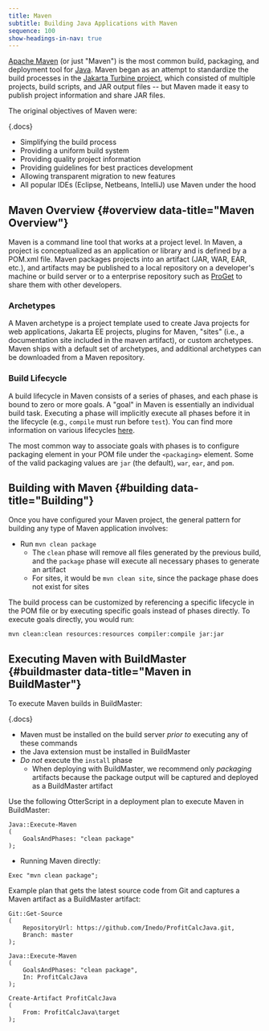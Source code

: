 ```yaml
---
title: Maven
subtitle: Building Java Applications with Maven
sequence: 100
show-headings-in-nav: true
---
```

[Apache Maven](https://maven.apache.org/) (or just "Maven") is the most common build, packaging, and deployment tool for [Java](java). Maven began as an attempt to standardize the build processes in the [Jakarta Turbine project](https://turbine.apache.org/), which consisted of multiple projects, build scripts, and JAR output files -- but Maven made it easy to publish project information and share JAR files.

The original objectives of Maven were:

{.docs}
- Simplifying the build process
- Providing a uniform build system
- Providing quality project information
- Providing guidelines for best practices development
- Allowing transparent migration to new features
- All popular IDEs (Eclipse, Netbeans, IntelliJ) use Maven under the hood

## Maven Overview {#overview data-title="Maven Overview"}

Maven is a command line tool that works at a project level. In Maven, a project is conceptualized as an application or library and is defined by a POM.xml file. Maven packages projects into an artifact (JAR, WAR, EAR, etc.), and artifacts may be published to a local repository on a developer's machine or build server or to a enterprise repository such as [ProGet](/proget) to share them with other developers.

### Archetypes

A Maven archetype is a project template used to create Java projects for web applications, Jakarta EE projects, plugins for Maven, "sites" (i.e., a documentation site included in the maven artifact), or custom archetypes. Maven ships with a default set of archetypes, and additional archetypes can be downloaded from a Maven repository.


### Build Lifecycle

A build lifecycle in Maven consists of a series of phases, and each phase is bound to zero or more goals. A "goal" in Maven is essentially an individual build task. Executing a phase will implicitly execute all phases before it in the lifecycle (e.g., `compile` must run before `test`). You can find more information on various lifecycles [here](https://maven.apache.org/guides/introduction/introduction-to-the-lifecycle.html#Lifecycle_Reference).

The most common way to associate goals with phases is to configure packaging element in your POM file under the `<packaging>` element. Some of the valid packaging values are `jar` (the default), `war`, `ear`, and `pom`.


## Building with Maven {#building data-title="Building"}

Once you have configured your Maven project, the general pattern for building any type of Maven application involves: 
  - Run `mvn clean package`
    - The `clean` phase will remove all files generated by the previous build, and the `package` phase will execute all necessary phases to generate an artifact
    - For sites, it would be `mvn clean site`, since the package phase does not exist for sites

The build process can be customized by referencing a specific lifecycle in the POM file or by executing specific goals instead of phases directly.  To execute goals directly, you would run:
```
mvn clean:clean resources:resources compiler:compile jar:jar
```


## Executing Maven with BuildMaster {#buildmaster data-title="Maven in BuildMaster"}

To execute Maven builds in BuildMaster:

{.docs}
- Maven must be installed on the build server *prior to* executing any of these commands
- the Java extension must be installed in BuildMaster
- *Do not* execute the `install` phase
    - When deploying with BuildMaster, we recommend only *packaging* artifacts because the package output will be captured and deployed as a BuildMaster artifact

Use the following OtterScript in a deployment plan to execute Maven in BuildMaster:
```
Java::Execute-Maven
(
    GoalsAndPhases: "clean package"
);
```
- Running Maven directly:
```
Exec "mvn clean package";
```

Example plan that gets the latest source code from Git and captures a Maven artifact as a BuildMaster artifact:
```
Git::Get-Source
(
    RepositoryUrl: https://github.com/Inedo/ProfitCalcJava.git,
    Branch: master
);

Java::Execute-Maven
(
    GoalsAndPhases: "clean package",
    In: ProfitCalcJava
);

Create-Artifact ProfitCalcJava
(
    From: ProfitCalcJava\target
);
```
